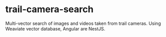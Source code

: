 # trail-camera-search
Multi-vector search of images and videos taken from trail cameras.  Using Weaviate vector database, Angular are NestJS.
